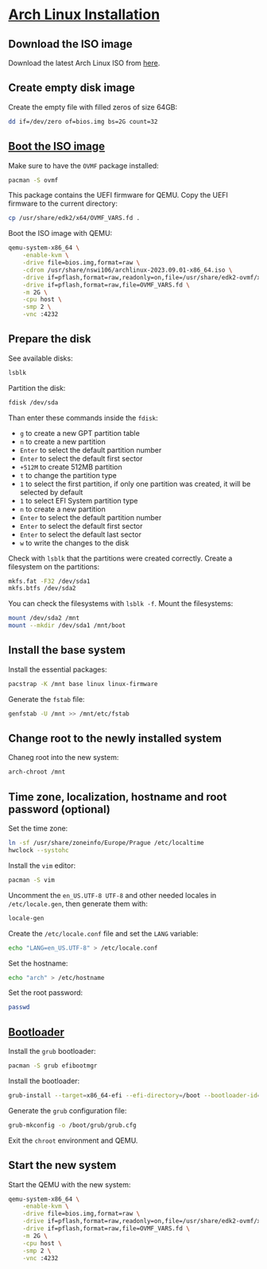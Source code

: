 # [Arch Linux Installation](https://wiki.archlinux.org/title/installation_guide)
## Download the ISO image
Download the latest Arch Linux ISO from [here](https://archlinux.org/download/).
## Create empty disk image
Create the empty file with filled zeros of size 64GB:
```bash
dd if=/dev/zero of=bios.img bs=2G count=32
```
## [Boot the ISO image](https://wiki.archlinux.org/title/QEMU#Booting_in_UEFI_mode)
Make sure to have the `OVMF` package installed:
```bash
pacman -S ovmf
```
This package contains the UEFI firmware for QEMU.
Copy the UEFI firmware to the current directory:
```bash
cp /usr/share/edk2/x64/OVMF_VARS.fd .
```

Boot the ISO image with QEMU:
```bash
qemu-system-x86_64 \
    -enable-kvm \
    -drive file=bios.img,format=raw \
    -cdrom /usr/share/nswi106/archlinux-2023.09.01-x86_64.iso \
    -drive if=pflash,format=raw,readonly=on,file=/usr/share/edk2-ovmf/x64/OVMF_CODE.fd \
    -drive if=pflash,format=raw,file=OVMF_VARS.fd \
    -m 2G \
    -cpu host \
    -smp 2 \
    -vnc :4232
```

## Prepare the disk
See available disks:
```bash
lsblk
```
Partition the disk:
```bash
fdisk /dev/sda
```
Than enter these commands inside the `fdisk`:
- `g` to create a new GPT partition table
- `n` to create a new partition
- `Enter` to select the default partition number
- `Enter` to select the default first sector
- `+512M` to create 512MB partition
- `t` to change the partition type
- `1` to select the first partition, if only one partition was created, it will be selected by default
- `1` to select EFI System partition type
- `n` to create a new partition
- `Enter` to select the default partition number
- `Enter` to select the default first sector
- `Enter` to select the default last sector
- `w` to write the changes to the disk
  
Check with `lsblk` that the partitions were created correctly.
Create a filesystem on the partitions:
```bash
mkfs.fat -F32 /dev/sda1
mkfs.btfs /dev/sda2
``` 
You can check the filesystems with `lsblk -f`.
Mount the filesystems:
```bash
mount /dev/sda2 /mnt
mount --mkdir /dev/sda1 /mnt/boot
```

## Install the base system
Install the essential packages:
```bash
pacstrap -K /mnt base linux linux-firmware
```

Generate the `fstab` file:
```bash
genfstab -U /mnt >> /mnt/etc/fstab
```

## Change root to the newly installed system
Chaneg root into the new system:
```bash
arch-chroot /mnt
```

## Time zone, localization, hostname and root password (optional)
Set the time zone:
```bash
ln -sf /usr/share/zoneinfo/Europe/Prague /etc/localtime
hwclock --systohc
```
Install the `vim` editor:
```bash
pacman -S vim
```
Uncomment the `en_US.UTF-8 UTF-8` and other needed locales in `/etc/locale.gen`, then generate them with:
```bash
locale-gen
```
Create the `/etc/locale.conf` file and set the `LANG` variable:
```bash
echo "LANG=en_US.UTF-8" > /etc/locale.conf
```
Set the hostname:
```bash
echo "arch" > /etc/hostname
```
Set the root password:
```bash
passwd
```

## [Bootloader](https://wiki.archlinux.org/title/GRUB)
Install the `grub` bootloader:
```bash
pacman -S grub efibootmgr
```
Install the bootloader:
```bash
grub-install --target=x86_64-efi --efi-directory=/boot --bootloader-id=grub
```
Generate the `grub` configuration file:
```bash
grub-mkconfig -o /boot/grub/grub.cfg
```
Exit the `chroot` environment and QEMU.

## Start the new system 
Start the QEMU with the new system:
```bash
qemu-system-x86_64 \
    -enable-kvm \
    -drive file=bios.img,format=raw \
    -drive if=pflash,format=raw,readonly=on,file=/usr/share/edk2-ovmf/x64/OVMF_CODE.fd \
    -drive if=pflash,format=raw,file=OVMF_VARS.fd \
    -m 2G \
    -cpu host \
    -smp 2 \
    -vnc :4232
```
